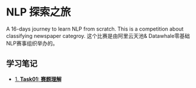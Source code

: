 # NLP 探索之旅
A 16-days journey to learn NLP from scratch. This is a competition about classifying newspaper categroy.
这个比赛是由阿里云天池& Datawhale零基础NLP赛事组织举办的。 

## 学习笔记
- [1. **Task01: 赛题理解**](https://github.com/y25xiang/blog/issues/1)
